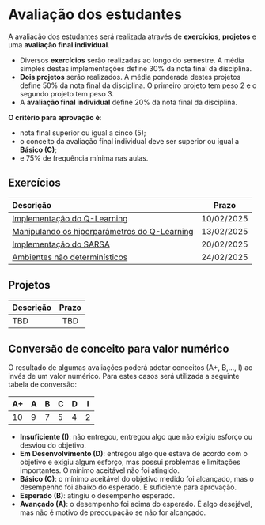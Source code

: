 # Avaliação dos estudantes

A avaliação dos estudantes será realizada através de **exercícios**, **projetos** e uma **avaliação final individual**.

* Diversos **exercícios** serão realizadas ao longo do semestre. A média simples destas implementações define 30% da nota final da disciplina.
* **Dois projetos** serão realizados. A média ponderada destes projetos define 50% da nota final da disciplina. O primeiro projeto tem peso 2 e o segundo projeto tem peso 3.
* A **avaliação final individual** define 20% da nota final da disciplina.

**O critério para aprovação é**:

* nota final superior ou igual a cinco (5);
* o conceito da avaliação final individual deve ser superior ou igual a **Básico (C)**;
* e 75% de frequência mínima nas aulas.

## Exercícios

| Descrição                                                    | Prazo            |
|:-------------------------------------------------------------|:-------------------:|
| [Implementação do Q-Learning](./classes/05_q_learning/index.md)              | 10/02/2025 |
| [Manipulando os hiperparâmetros do Q-Learning](./classes/05_x_hyperparameters/index.md) | 13/02/2025 |
| [Implementação do SARSA](./classes/05_x_sarsa/index.md)                        | 20/02/2025 |
| [Ambientes não determinísticos](./classes/06_non_determ/index.md)              | 24/02/2025 | 

## Projetos

| Descrição                                              | Prazo            |
|:-----------------------------------------------------------|:-------------------:|
| TBD   |   TBD   |


## Conversão de conceito para valor numérico

O resultado de algumas avaliações poderá adotar conceitos (A+, B,..., I) ao invés de um valor numérico. Para estes casos será utilizada a seguinte tabela de conversão:

| A+ | A | B | C | D | I |
|----|---|---|---|---|---|
| 10 | 9 | 7 | 5 | 4 | 2 |

* **Insuficiente (I)**: não entregou, entregou algo que não exigiu esforço ou desviou do objetivo.
* **Em Desenvolvimento (D)**: entregou algo que estava de acordo com o objetivo e exigiu algum esforço, mas possui problemas e limitações importantes. O mínimo aceitável não foi atingido.
* **Básico (C)**: o mínimo aceitável do objetivo medido foi alcançado, mas o desempenho foi abaixo do esperado. É suficiente para aprovação.
* **Esperado (B)**: atingiu o desempenho esperado.
* **Avançado (A)**: o desempenho foi acima do esperado. É algo desejável, mas não é motivo de preocupação se não for alcançado.


